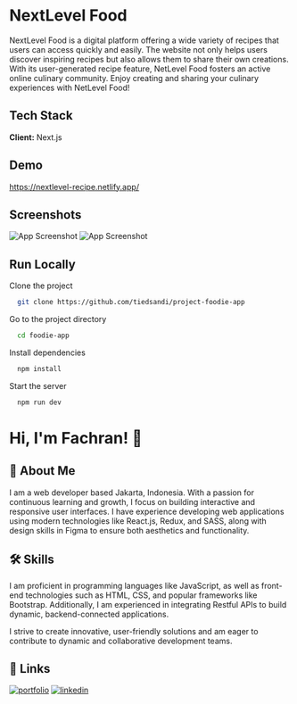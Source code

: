 # NextLevel Food

NextLevel Food is a digital platform offering a wide variety of recipes that users can access quickly and easily. The website not only helps users discover inspiring recipes but also allows them to share their own creations. With its user-generated recipe feature, NetLevel Food fosters an active online culinary community. Enjoy creating and sharing your culinary experiences with NetLevel Food!

## Tech Stack

**Client:** Next.js

<!-- **Server:** Node, Express -->

## Demo

https://nextlevel-recipe.netlify.app/

## Screenshots

![App Screenshot](assets/demo1.png)
![App Screenshot](assets/demo2.png)

<!-- ![App Screenshot](src/assets/imgs/web1.png)
![App Screenshot](src/assets/imgs/web2.png)
![App Screenshot](src/assets/imgs/mobile.png) -->

<!-- <div style="display: grid; grid-template-columns: 1fr 1fr; grid-template-rows: 1fr 1fr; gap: 10px;">
  <img src="src/assets/imgs/web1.png" alt="App Screenshot Web 1" style="grid-column: 1; grid-row: 1; width: 100%; height: auto; object-fit: cover;"/>

  <img src="src/assets/imgs/web2.png" alt="App Screenshot Web 2" style="grid-column: 2; grid-row: 2; width: 100%; height: auto; object-fit: cover;"/>

  <img src="src/assets/imgs/mobile.png" alt="App Screenshot Mobile" style="grid-column: 2; grid-row: 1 / 3; width: 100%; height: auto; object-fit: cover;"/>
</div> -->

## Run Locally

Clone the project

```bash
  git clone https://github.com/tiedsandi/project-foodie-app
```

Go to the project directory

```bash
  cd foodie-app
```

Install dependencies

```bash
  npm install
```

Start the server

```bash
  npm run dev
```

<!-- ## Running Tests

To run tests, run the following command

```bash
  yarn test
``` -->

<!-- ## Optimizations

What optimizations did you make in your code? E.g. refactors, performance
improvements, accessibility -->

<!-- ## Appendix

Any additional information goes here -->

# Hi, I'm Fachran! 👋

## 🚀 About Me

I am a web developer based Jakarta, Indonesia. With a passion for continuous learning and growth, I focus on building interactive and responsive user interfaces. I have experience developing web applications using modern technologies like React.js, Redux, and SASS, along with design skills in Figma to ensure both aesthetics and functionality.

## 🛠 Skills

I am proficient in programming languages like JavaScript, as well as front-end technologies such as HTML, CSS, and popular frameworks like Bootstrap. Additionally, I am experienced in integrating Restful APIs to build dynamic, backend-connected applications.

I strive to create innovative, user-friendly solutions and am eager to contribute to dynamic and collaborative development teams.

## 🔗 Links

[![portfolio](https://img.shields.io/badge/my_portfolio-000?style=for-the-badge&logo=ko-fi&logoColor=white)](https://fachran-sandi.netlify.app/)
[![linkedin](https://img.shields.io/badge/linkedin-0A66C2?style=for-the-badge&logo=linkedin&logoColor=white)](https://www.linkedin.com/in/fachransandi/)
